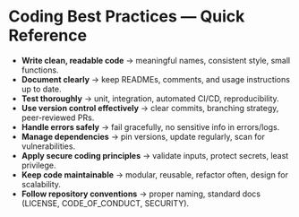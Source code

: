 # Coding Best Practices — Quick Reference

- **Write clean, readable code** → meaningful names, consistent style, small functions.
- **Document clearly** → keep READMEs, comments, and usage instructions up to date.
- **Test thoroughly** → unit, integration, automated CI/CD, reproducibility.
- **Use version control effectively** → clear commits, branching strategy, peer-reviewed PRs.
- **Handle errors safely** → fail gracefully, no sensitive info in errors/logs.
- **Manage dependencies** → pin versions, update regularly, scan for vulnerabilities.
- **Apply secure coding principles** → validate inputs, protect secrets, least privilege.
- **Keep code maintainable** → modular, reusable, refactor often, design for scalability.
- **Follow repository conventions** → proper naming, standard docs (LICENSE, CODE_OF_CONDUCT, SECURITY).
